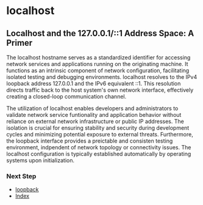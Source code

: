 # localhost

## Localhost and the 127.0.0.1/::1 Address Space: A Primer
The localhost hostname serves as a standardized identifier for accessing network services and applications running on the originating machine. It functions as an intrinsic component of network configuration, facilitating isolated testing and debugging environments. localhost resolves to the IPv4 loopback address 127.0.0.1 and the IPv6 equivalent ::1. This resolution directs traffic back to the host system's own network interface, effectively creating a closed-loop communication channel.

The utilization of localhost enables developers and administrators to validate network service funtionality and application behavior without reliance on external network infrastructure or public IP addresses. The isolation is crucial for ensuring stability and security during development cycles and minimizing potential exposure to external threats. Furthermore, the loopback interface provides a preictable and consisten testing environment, indpendent of network topology or connectivity issues. The localhost configuration is typically established automatically by operating systems upon initialization.

### Next Step
- [loopback](https://github.com/Sisu-Sus/CyberSec-RoadMap/blob/main/Networking_Knowledge/IP_Terms/loopback.md)
- [Index](https://github.com/Sisu-Sus/CyberSec-RoadMap/blob/main/index.md)
